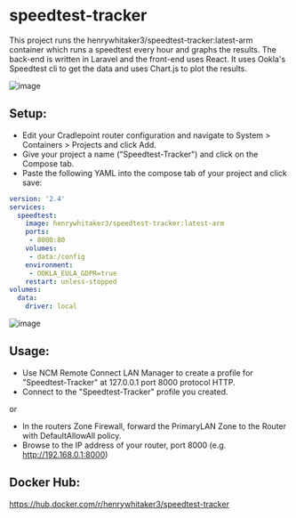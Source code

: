 # speedtest-tracker
This project runs the henrywhitaker3/speedtest-tracker:latest-arm container which runs a speedtest every hour and graphs the results. The back-end is written in Laravel and the front-end uses React. It uses Ookla's Speedtest cli to get the data and uses Chart.js to plot the results.

![image](https://user-images.githubusercontent.com/127797701/226963907-80ee2aae-f1d5-499b-9b84-ba0f6d8c8559.png)

## Setup:
- Edit your Cradlepoint router configuration and navigate to System > Containers > Projects and click Add.  
- Give your project a name ("Speedtest-Tracker") and click on the Compose tab.
- Paste the following YAML into the compose tab of your project and click save:

```yaml
version: '2.4'
services:
  speedtest:
    image: henrywhitaker3/speedtest-tracker:latest-arm
    ports:
     - 8000:80
    volumes:
     - data:/config
    environment:
     - OOKLA_EULA_GDPR=true
    restart: unless-stopped
volumes:
  data:
    driver: local
```

![image](https://user-images.githubusercontent.com/127797701/226963581-e4f081b3-865b-486e-8064-1d13828b6106.png)

## Usage:  
- Use NCM Remote Connect LAN Manager to create a profile for "Speedtest-Tracker" at 127.0.0.1 port 8000 protocol HTTP.
- Connect to the "Speedtest-Tracker" profile you created.

or

- In the routers Zone Firewall, forward the PrimaryLAN Zone to the Router with DefaultAllowAll policy.
- Browse to the IP address of your router, port 8000 (e.g. http://192.168.0.1:8000)

## Docker Hub:  
https://hub.docker.com/r/henrywhitaker3/speedtest-tracker
